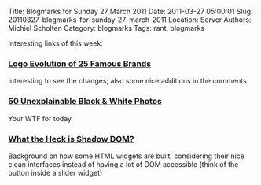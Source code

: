 Title: Blogmarks for Sunday 27 March 2011
Date: 2011-03-27 05:00:01
Slug: 20110327-blogmarks-for-sunday-27-march-2011
Location: Server
Authors: Michiel Scholten
Category: blogmarks
Tags: rant, blogmarks

<p>Interesting links of this week:</p>
<h3><a href="http://www.hongkiat.com/blog/logo-evolution/">Logo Evolution of 25 Famous Brands</a></h3>
<p>Interesting to see the changes; also some nice additions in the comments</p>
<h3><a href="http://www.buzzfeed.com/mjs538/50-unexplainable-black-white-photos">50 Unexplainable Black &amp; White Photos</a></h3>
<p>Your WTF for today</p>
<h3><a href="http://glazkov.com/2011/01/14/what-the-heck-is-shadow-dom/">What the Heck is Shadow DOM?</a></h3>
<p>Background on how some HTML widgets are built, considering their nice clean interfaces instead of having a lot of DOM accessible (think of the button inside a slider widget)</p>
